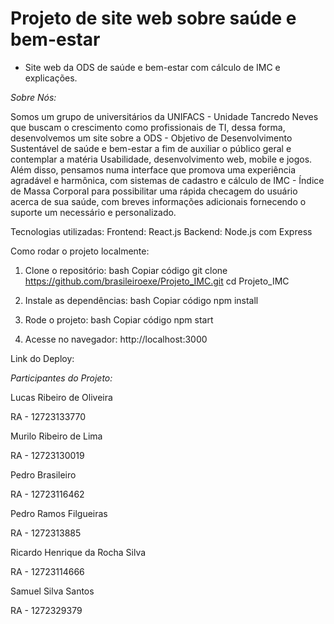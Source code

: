 # Projeto de site web sobre saúde e bem-estar
- Site web da ODS de saúde e bem-estar com cálculo de IMC e explicações.


*Sobre Nós:*

Somos um grupo de universitários da UNIFACS - Unidade Tancredo Neves que buscam o crescimento como profissionais de TI, dessa forma, desenvolvemos um site sobre a ODS - Objetivo de Desenvolvimento Sustentável de saúde e bem-estar a fim de auxiliar o público geral e contemplar a matéria Usabilidade, desenvolvimento web, mobile e jogos. Além disso, pensamos numa interface que promova uma experiência agradável e harmônica, com sistemas de cadastro e cálculo de IMC - Índice de Massa Corporal para possibilitar uma rápida checagem do usuário acerca de sua saúde, com breves informações adicionais fornecendo o suporte um necessário e personalizado.



Tecnologias utilizadas:
Frontend: React.js
Backend: Node.js com Express



Como rodar o projeto localmente:

1. Clone o repositório:
bash
Copiar código
git clone https://github.com/brasileiroexe/Projeto_IMC.git
cd Projeto_IMC

2. Instale as dependências:
bash
Copiar código
npm install

3. Rode o projeto:
bash
Copiar código
npm start

4. Acesse no navegador: http://localhost:3000



Link do Deploy:





*Participantes do Projeto:*

Lucas Ribeiro de Oliveira

RA - 12723133770

Murilo Ribeiro de Lima 

RA - 12723130019

Pedro Brasileiro

RA - 12723116462

Pedro Ramos Filgueiras

RA - 1272313885

Ricardo Henrique da Rocha Silva

RA - 12723114666

Samuel Silva Santos

RA - 1272329379
